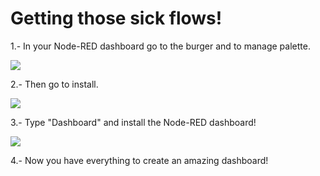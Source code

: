 # Getting those sick flows!

1.- In your Node-RED dashboard go to the burger and to manage palette.

<img src="https://image.ibb.co/i44Sw8/managepalette.jpg">

2.- Then go to install.

<img src="https://preview.ibb.co/gEgqG8/install.jpg">

3.- Type "Dashboard" and install the Node-RED dashboard!

<img src="https://preview.ibb.co/iRyLG8/dashboard1.jpg">

4.- Now you have everything to create an amazing dashboard!
